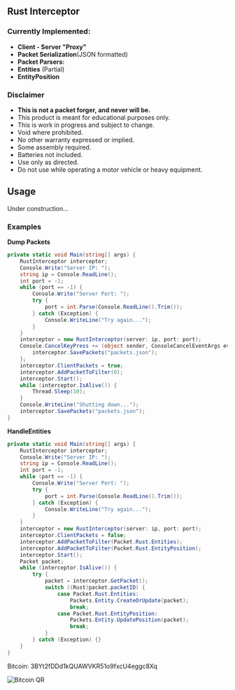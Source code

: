## Rust Interceptor
### Currently Implemented:
- **Client - Server "Proxy"**
- **Packet Serialization**(JSON formatted)
- **Packet Parsers:**
 - **Entities** (Partial)
 - **EntityPosition**

### Disclaimer
- **This is not a packet forger, and never will be.**
- This product is meant for educational purposes only.
- This is work in progress and subject to change.
- Void where prohibited.
- No other warranty expressed or implied.
- Some assembly required.
- Batteries not included.
- Use only as directed.
- Do not use while operating a motor vehicle or heavy equipment.

## Usage
Under construction...

### Examples
**Dump Packets**
``` csharp
private static void Main(string[] args) {
	RustInterceptor interceptor;
	Console.Write("Server IP: ");
	string ip = Console.ReadLine();
	int port = -1;
	while (port == -1) {
		Console.Write("Server Port: ");
		try {
			port = int.Parse(Console.ReadLine().Trim());
		} catch (Exception) {
			Console.WriteLine("Try again...");
		}
	}
	interceptor = new RustInterceptor(server: ip, port: port);
	Console.CancelKeyPress += (object sender, ConsoleCancelEventArgs eventArgs) => {
		interceptor.SavePackets("packets.json");
	};
	interceptor.ClientPackets = true;
	interceptor.AddPacketToFilter(0);
	interceptor.Start();
	while (interceptor.IsAlive()) {
		Thread.Sleep(10);
	}
	Console.WriteLine("Shutting down...");
	interceptor.SavePackets("packets.json");
}
```
**HandleEntities**
``` csharp
private static void Main(string[] args) {
	RustInterceptor interceptor;
	Console.Write("Server IP: ");
	string ip = Console.ReadLine();
	int port = -1;
	while (port == -1) {
		Console.Write("Server Port: ");
		try {
			port = int.Parse(Console.ReadLine().Trim());
		} catch (Exception) {
			Console.WriteLine("Try again...");
		}
	}
	interceptor = new RustInterceptor(server: ip, port: port);
	interceptor.ClientPackets = false;
	interceptor.AddPacketToFilter(Packet.Rust.Entities);
    interceptor.AddPacketToFilter(Packet.Rust.EntityPosition);
	interceptor.Start();
	Packet packet;
	while (interceptor.IsAlive()) {
		try {
			packet = interceptor.GetPacket();
			switch ((Rust)packet.packetID) {
				case Packet.Rust.Entities:
					Packets.Entity.CreateOrUpdate(packet);
					break;
				case Packet.Rust.EntityPosition:
					Packets.Entity.UpdatePosition(packet);
					break;
			}
		} catch (Exception) {}
	}
}
```

Bitcoin: 3BYt2fDDd1kQUAWVKR51o9fxcU4eggc8Xq

![Bitcoin QR](http://i.imgur.com/Q7S8buL.png)